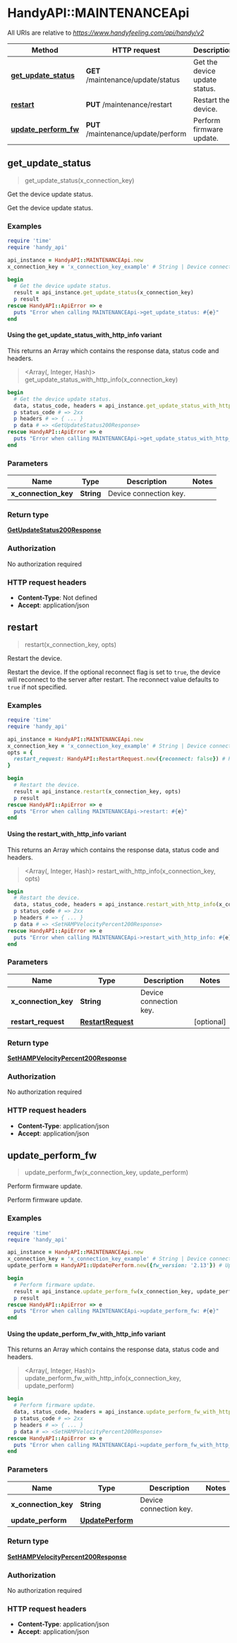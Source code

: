 # HandyAPI::MAINTENANCEApi

All URIs are relative to *https://www.handyfeeling.com/api/handy/v2*

| Method | HTTP request | Description |
| ------ | ------------ | ----------- |
| [**get_update_status**](MAINTENANCEApi.md#get_update_status) | **GET** /maintenance/update/status | Get the device update status. |
| [**restart**](MAINTENANCEApi.md#restart) | **PUT** /maintenance/restart | Restart the device. |
| [**update_perform_fw**](MAINTENANCEApi.md#update_perform_fw) | **PUT** /maintenance/update/perform | Perform firmware update. |


## get_update_status

> <GetUpdateStatus200Response> get_update_status(x_connection_key)

Get the device update status.

Get the device update status.

### Examples

```ruby
require 'time'
require 'handy_api'

api_instance = HandyAPI::MAINTENANCEApi.new
x_connection_key = 'x_connection_key_example' # String | Device connection key.

begin
  # Get the device update status.
  result = api_instance.get_update_status(x_connection_key)
  p result
rescue HandyAPI::ApiError => e
  puts "Error when calling MAINTENANCEApi->get_update_status: #{e}"
end
```

#### Using the get_update_status_with_http_info variant

This returns an Array which contains the response data, status code and headers.

> <Array(<GetUpdateStatus200Response>, Integer, Hash)> get_update_status_with_http_info(x_connection_key)

```ruby
begin
  # Get the device update status.
  data, status_code, headers = api_instance.get_update_status_with_http_info(x_connection_key)
  p status_code # => 2xx
  p headers # => { ... }
  p data # => <GetUpdateStatus200Response>
rescue HandyAPI::ApiError => e
  puts "Error when calling MAINTENANCEApi->get_update_status_with_http_info: #{e}"
end
```

### Parameters

| Name | Type | Description | Notes |
| ---- | ---- | ----------- | ----- |
| **x_connection_key** | **String** | Device connection key. |  |

### Return type

[**GetUpdateStatus200Response**](GetUpdateStatus200Response.md)

### Authorization

No authorization required

### HTTP request headers

- **Content-Type**: Not defined
- **Accept**: application/json


## restart

> <SetHAMPVelocityPercent200Response> restart(x_connection_key, opts)

Restart the device.

Restart the device. If the optional reconnect flag is set to <code>true</code>, the device will reconnect to the server after restart. The reconnect value defaults to <code>true</code> if not specified.

### Examples

```ruby
require 'time'
require 'handy_api'

api_instance = HandyAPI::MAINTENANCEApi.new
x_connection_key = 'x_connection_key_example' # String | Device connection key.
opts = {
  restart_request: HandyAPI::RestartRequest.new({reconnect: false}) # RestartRequest | 
}

begin
  # Restart the device.
  result = api_instance.restart(x_connection_key, opts)
  p result
rescue HandyAPI::ApiError => e
  puts "Error when calling MAINTENANCEApi->restart: #{e}"
end
```

#### Using the restart_with_http_info variant

This returns an Array which contains the response data, status code and headers.

> <Array(<SetHAMPVelocityPercent200Response>, Integer, Hash)> restart_with_http_info(x_connection_key, opts)

```ruby
begin
  # Restart the device.
  data, status_code, headers = api_instance.restart_with_http_info(x_connection_key, opts)
  p status_code # => 2xx
  p headers # => { ... }
  p data # => <SetHAMPVelocityPercent200Response>
rescue HandyAPI::ApiError => e
  puts "Error when calling MAINTENANCEApi->restart_with_http_info: #{e}"
end
```

### Parameters

| Name | Type | Description | Notes |
| ---- | ---- | ----------- | ----- |
| **x_connection_key** | **String** | Device connection key. |  |
| **restart_request** | [**RestartRequest**](RestartRequest.md) |  | [optional] |

### Return type

[**SetHAMPVelocityPercent200Response**](SetHAMPVelocityPercent200Response.md)

### Authorization

No authorization required

### HTTP request headers

- **Content-Type**: application/json
- **Accept**: application/json


## update_perform_fw

> <SetHAMPVelocityPercent200Response> update_perform_fw(x_connection_key, update_perform)

Perform firmware update.

Perform firmware update.

### Examples

```ruby
require 'time'
require 'handy_api'

api_instance = HandyAPI::MAINTENANCEApi.new
x_connection_key = 'x_connection_key_example' # String | Device connection key.
update_perform = HandyAPI::UpdatePerform.new({fw_version: '2.13'}) # UpdatePerform | 

begin
  # Perform firmware update.
  result = api_instance.update_perform_fw(x_connection_key, update_perform)
  p result
rescue HandyAPI::ApiError => e
  puts "Error when calling MAINTENANCEApi->update_perform_fw: #{e}"
end
```

#### Using the update_perform_fw_with_http_info variant

This returns an Array which contains the response data, status code and headers.

> <Array(<SetHAMPVelocityPercent200Response>, Integer, Hash)> update_perform_fw_with_http_info(x_connection_key, update_perform)

```ruby
begin
  # Perform firmware update.
  data, status_code, headers = api_instance.update_perform_fw_with_http_info(x_connection_key, update_perform)
  p status_code # => 2xx
  p headers # => { ... }
  p data # => <SetHAMPVelocityPercent200Response>
rescue HandyAPI::ApiError => e
  puts "Error when calling MAINTENANCEApi->update_perform_fw_with_http_info: #{e}"
end
```

### Parameters

| Name | Type | Description | Notes |
| ---- | ---- | ----------- | ----- |
| **x_connection_key** | **String** | Device connection key. |  |
| **update_perform** | [**UpdatePerform**](UpdatePerform.md) |  |  |

### Return type

[**SetHAMPVelocityPercent200Response**](SetHAMPVelocityPercent200Response.md)

### Authorization

No authorization required

### HTTP request headers

- **Content-Type**: application/json
- **Accept**: application/json

